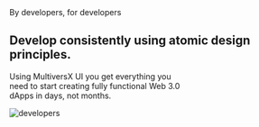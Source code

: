 <section class="pt-3 mt-3 mb-5 position-relative">
  <div class="container position-relative">
    <div class="row">
      <div class="col-lg-5 col-8 text-start">
        <span class="text-primary font-weight-bold">By developers, for developers</span>
        <h2 class="my-2 display-6 font-weight-black">Develop consistently using atomic design principles.</h2>
        <p>
          Using MultiversX UI you get everything you <br/>
          need to start creating fully functional Web 3.0<br/>
          dApps in days, not months.
        </p>
      </div>
    </div>
    <div class="top-0 start-0 mt-lg-n12 me-lg-n6">
      <img src="{{root}}assets/img/elements.png" class="w-100 mt-lg-n10 mt-n5" alt="developers">
    </div>
  </div>
</section>
